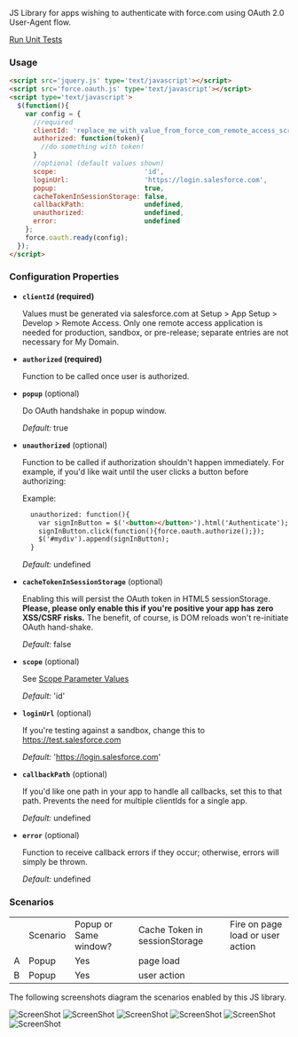 JS Library for apps wishing to authenticate with force.com using OAuth 2.0 User-Agent flow.

[Run Unit Tests](https://force-oauth-js.herokuapp.com/test.html)

### Usage

```html
<script src='jquery.js' type='text/javascript'></script>
<script src='force.oauth.js' type='text/javascript'></script>
<script type='text/javascript'>
  $(function(){
    var config = {
      //required
      clientId: 'replace_me_with_value_from_force_com_remote_access_screen',
      authorized: function(token){
        //do something with token!
      }
      //optional (default values shown)
      scope:                      'id',
      loginUrl:                   'https://login.salesforce.com',
      popup:                      true,
      cacheTokenInSessionStorage: false,
      callbackPath:               undefined,
      unauthorized:               undefined,
      error:                      undefined
    };
    force.oauth.ready(config); 
  });
</script>
```

### Configuration Properties

* **`clientId` (required)**

  Values must be generated via salesforce.com at Setup > App Setup > Develop > Remote Access. Only one remote access application is needed for production, sandbox, or pre-release; separate entries are not necessary for My Domain.

* **`authorized` (required)**

  Function to be called once user is authorized.

* **`popup`**  (optional)

  Do OAuth handshake in popup window.

  *Default:* true

* **`unauthorized`**  (optional)

  Function to be called if authorization shouldn't happen immediately.  For example, if you'd like wait until the user clicks a button before authorizing:

  Example:
  ```html
    unauthorized: function(){
      var signInButton = $('<button></button>').html('Authenticate');
      signInButton.click(function(){force.oauth.authorize();});
      $('#mydiv').append(signInButton);
    }
  ```

  *Default:* undefined

* **`cacheTokenInSessionStorage`**  (optional)

  Enabling this will persist the OAuth token in HTML5 sessionStorage.  **Please, please only enable this if you're positive your app has zero XSS/CSRF risks.**  The benefit, of course, is DOM reloads won't re-initiate OAuth hand-shake.

  *Default:* false

* **`scope`**  (optional)

  See [Scope Parameter Values](https://login.salesforce.com/help/doc/en/remoteaccess_oauth_scopes.htm)

  *Default:* 'id'
  
* **`loginUrl`**  (optional)

  If you're testing against a sandbox, change this to https://test.salesforce.com

  *Default:* 'https://login.salesforce.com'

* **`callbackPath`**  (optional)

  If you'd like one path in your app to handle all callbacks, set this to that path.  Prevents the need for multiple clientIds for a single app.

  *Default:* undefined

* **`error`**  (optional)

  Function to receive callback errors if they occur; otherwise, errors will simply be thrown.

  *Default:* undefined


### Scenarios

<table>
  <th>
    <td>Scenario</td>
    <td>Popup or Same window?</td>
    <td>Cache Token in sessionStorage</td>
    <td>Fire on page load or user action</td>
  </th>
  <tr>
    <td>A</td>
    <td>Popup</td>
    <td>Yes</td>
    <td>page load</td>
  </tr>
  <tr>
    <td>B</td>
    <td>Popup</td>
    <td>Yes</td>
    <td>user action</td>
  </tr>
</table>

The following screenshots diagram the scenarios enabled by this JS library.

![ScreenShot](https://raw.github.com/richardvanhook/force.oauth.js/master/scenarios/a.png)
![ScreenShot](https://raw.github.com/richardvanhook/force.oauth.js/master/scenarios/b.png)
![ScreenShot](https://raw.github.com/richardvanhook/force.oauth.js/master/scenarios/c.png)
![ScreenShot](https://raw.github.com/richardvanhook/force.oauth.js/master/scenarios/d.png)
![ScreenShot](https://raw.github.com/richardvanhook/force.oauth.js/master/scenarios/e.png)
![ScreenShot](https://raw.github.com/richardvanhook/force.oauth.js/master/scenarios/f.png)



